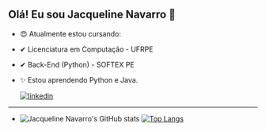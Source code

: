 ## Olá! Eu sou Jacqueline Navarro 👋

- 😍 Atualmente estou cursando:
-  ✔   Licenciatura em Computação - UFRPE
-  ✔  Back-End (Python) - SOFTEX PE

- ✨ Estou aprendendo Python e Java.
	
    [![linkedin](https://img.shields.io/badge/LinkedIn-0077B5?style=for-the-badge&logo=linkedin&logoColor=white)](https://www.linkedin.com/in/jacqueline-navarro-a928113b/)
  
---

- ![Jacqueline Navarro's GitHub stats](https://github-readme-stats.vercel.app/api?username=jacquelinenavarro&theme=onedark&show_icons=true) [![Top Langs](https://github-readme-stats.vercel.app/api/top-langs/?username=jacquelinenavarro)](https://github.com/jacquelinenavarro/github-readme-stats)

